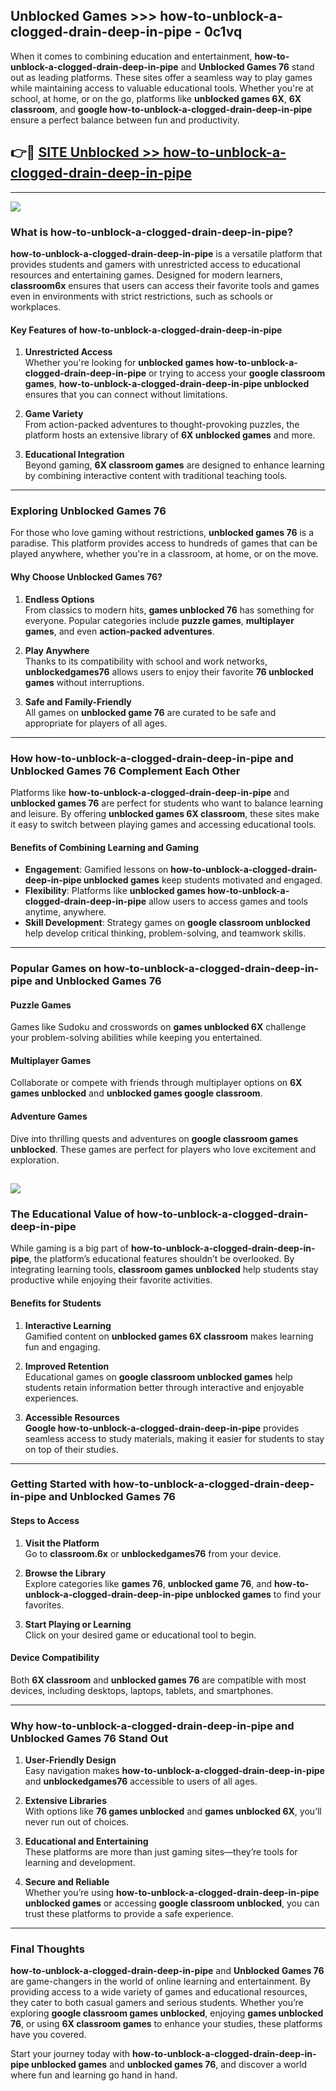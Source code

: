 ## Unblocked Games >>> how-to-unblock-a-clogged-drain-deep-in-pipe - 0c1vq 

When it comes to combining education and entertainment, **how-to-unblock-a-clogged-drain-deep-in-pipe** and **Unblocked Games 76** stand out as leading platforms. These sites offer a seamless way to play games while maintaining access to valuable educational tools. Whether you're at school, at home, or on the go, platforms like **unblocked games 6X**, **6X classroom**, and **google how-to-unblock-a-clogged-drain-deep-in-pipe** ensure a perfect balance between fun and productivity.
## 👉🔴 [SITE Unblocked >> how-to-unblock-a-clogged-drain-deep-in-pipe](http://premium.freeplayer.one?title=how-to-unblock-a-clogged-drain-deep-in-pipe&ref=22JU)
---
<a href="http://premium.freeplayer.one?title=how-to-unblock-a-clogged-drain-deep-in-pipe&ref=22JU/"><img src="https://github.com/user-attachments/assets/438f12ca-57a4-47a3-8ead-c64da593a1e5"/></a>
### What is how-to-unblock-a-clogged-drain-deep-in-pipe?  

**how-to-unblock-a-clogged-drain-deep-in-pipe** is a versatile platform that provides students and gamers with unrestricted access to educational resources and entertaining games. Designed for modern learners, **classroom6x** ensures that users can access their favorite tools and games even in environments with strict restrictions, such as schools or workplaces.  

#### Key Features of how-to-unblock-a-clogged-drain-deep-in-pipe  

1. **Unrestricted Access**  
   Whether you're looking for **unblocked games how-to-unblock-a-clogged-drain-deep-in-pipe** or trying to access your **google classroom games**, **how-to-unblock-a-clogged-drain-deep-in-pipe unblocked** ensures that you can connect without limitations.  

2. **Game Variety**  
   From action-packed adventures to thought-provoking puzzles, the platform hosts an extensive library of **6X unblocked games** and more.  

3. **Educational Integration**  
   Beyond gaming, **6X classroom games** are designed to enhance learning by combining interactive content with traditional teaching tools.  



---

### Exploring Unblocked Games 76  

For those who love gaming without restrictions, **unblocked games 76** is a paradise. This platform provides access to hundreds of games that can be played anywhere, whether you're in a classroom, at home, or on the move.  

#### Why Choose Unblocked Games 76?  

1. **Endless Options**  
   From classics to modern hits, **games unblocked 76** has something for everyone. Popular categories include **puzzle games**, **multiplayer games**, and even **action-packed adventures**.  

2. **Play Anywhere**  
   Thanks to its compatibility with school and work networks, **unblockedgames76** allows users to enjoy their favorite **76 unblocked games** without interruptions.  

3. **Safe and Family-Friendly**  
   All games on **unblocked game 76** are curated to be safe and appropriate for players of all ages.  

---

### How how-to-unblock-a-clogged-drain-deep-in-pipe and Unblocked Games 76 Complement Each Other  

Platforms like **how-to-unblock-a-clogged-drain-deep-in-pipe** and **unblocked games 76** are perfect for students who want to balance learning and leisure. By offering **unblocked games 6X classroom**, these sites make it easy to switch between playing games and accessing educational tools.  

#### Benefits of Combining Learning and Gaming  

- **Engagement**: Gamified lessons on **how-to-unblock-a-clogged-drain-deep-in-pipe unblocked games** keep students motivated and engaged.  
- **Flexibility**: Platforms like **unblocked games how-to-unblock-a-clogged-drain-deep-in-pipe** allow users to access games and tools anytime, anywhere.  
- **Skill Development**: Strategy games on **google classroom unblocked** help develop critical thinking, problem-solving, and teamwork skills.  

---

### Popular Games on how-to-unblock-a-clogged-drain-deep-in-pipe and Unblocked Games 76  

#### Puzzle Games  

Games like Sudoku and crosswords on **games unblocked 6X** challenge your problem-solving abilities while keeping you entertained.  

#### Multiplayer Games  

Collaborate or compete with friends through multiplayer options on **6X games unblocked** and **unblocked games google classroom**.  

#### Adventure Games  

Dive into thrilling quests and adventures on **google classroom games unblocked**. These games are perfect for players who love excitement and exploration.  

<a href="http://download.freeplayer.one?title=how-to-unblock-a-clogged-drain-deep-in-pipe&ref=23D/"><img src="https://github.com/user-attachments/assets/fe0c3e91-c8e1-489c-acf0-e2f614c12fb8"/></a>
---

### The Educational Value of how-to-unblock-a-clogged-drain-deep-in-pipe  

While gaming is a big part of **how-to-unblock-a-clogged-drain-deep-in-pipe**, the platform’s educational features shouldn’t be overlooked. By integrating learning tools, **classroom games unblocked** help students stay productive while enjoying their favorite activities.  

#### Benefits for Students  

1. **Interactive Learning**  
   Gamified content on **unblocked games 6X classroom** makes learning fun and engaging.  

2. **Improved Retention**  
   Educational games on **google classroom unblocked games** help students retain information better through interactive and enjoyable experiences.  

3. **Accessible Resources**  
   **Google how-to-unblock-a-clogged-drain-deep-in-pipe** provides seamless access to study materials, making it easier for students to stay on top of their studies.  

---

### Getting Started with how-to-unblock-a-clogged-drain-deep-in-pipe and Unblocked Games 76  

#### Steps to Access  

1. **Visit the Platform**  
   Go to **classroom.6x** or **unblockedgames76** from your device.  

2. **Browse the Library**  
   Explore categories like **games 76**, **unblocked game 76**, and **how-to-unblock-a-clogged-drain-deep-in-pipe unblocked games** to find your favorites.  

3. **Start Playing or Learning**  
   Click on your desired game or educational tool to begin.  

#### Device Compatibility  

Both **6X classroom** and **unblocked games 76** are compatible with most devices, including desktops, laptops, tablets, and smartphones.  

---

### Why how-to-unblock-a-clogged-drain-deep-in-pipe and Unblocked Games 76 Stand Out  

1. **User-Friendly Design**  
   Easy navigation makes **how-to-unblock-a-clogged-drain-deep-in-pipe** and **unblockedgames76** accessible to users of all ages.  

2. **Extensive Libraries**  
   With options like **76 games unblocked** and **games unblocked 6X**, you’ll never run out of choices.  

3. **Educational and Entertaining**  
   These platforms are more than just gaming sites—they’re tools for learning and development.  

4. **Secure and Reliable**  
   Whether you’re using **how-to-unblock-a-clogged-drain-deep-in-pipe unblocked games** or accessing **google classroom unblocked**, you can trust these platforms to provide a safe experience.  

---

### Final Thoughts  

**how-to-unblock-a-clogged-drain-deep-in-pipe** and **Unblocked Games 76** are game-changers in the world of online learning and entertainment. By providing access to a wide variety of games and educational resources, they cater to both casual gamers and serious students. Whether you’re exploring **google classroom games unblocked**, enjoying **games unblocked 76**, or using **6X classroom games** to enhance your studies, these platforms have you covered.  

Start your journey today with **how-to-unblock-a-clogged-drain-deep-in-pipe unblocked games** and **unblocked games 76**, and discover a world where fun and learning go hand in hand.  